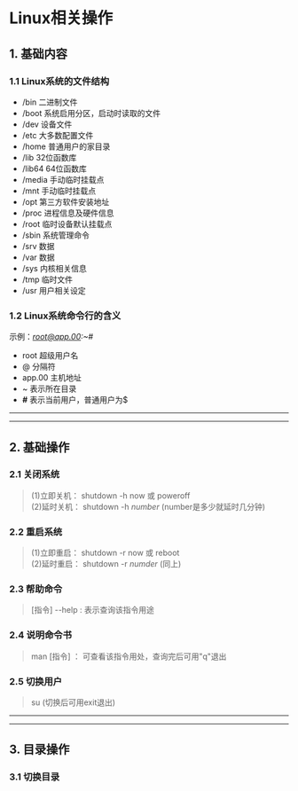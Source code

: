 # Linux相关操作  
## 1. 基础内容  
### 1.1 Linux系统的文件结构  
* /bin 二进制文件
* /boot 系统启用分区，启动时读取的文件
* /dev 设备文件
* /etc 大多数配置文件
* /home 普通用户的家目录
* /lib 32位函数库
* /lib64 64位函数库
* /media 手动临时挂载点
* /mnt 手动临时挂载点
* /opt 第三方软件安装地址
* /proc 进程信息及硬件信息
* /root 临时设备默认挂载点
* /sbin 系统管理命令
* /srv 数据
* /var 数据
* /sys 内核相关信息
* /tmp 临时文件
* /usr 用户相关设定  
### 1.2 Linux系统命令行的含义  
示例：*root@app.00:~#*
* root    超级用户名
* @   分隔符
* app.00 主机地址
* ~ 表示所在目录
* **#** 表示当前用户，普通用户为$  

---  
---

## 2. 基础操作  
### 2.1 关闭系统  
> (1)立即关机： shutdown -h now 或 poweroff  
> (2)延时关机： shutdown -h *number* (number是多少就延时几分钟)  
### 2.2 重启系统
> (1)立即重启： shutdown -r now 或 reboot  
> (2)延时重启： shutdown -r *numder* (同上)  
### 2.3 帮助命令  
> [指令] --help  :   表示查询该指令用途  
### 2.4 说明命令书  
> man [指令] ： 可查看该指令用处，查询完后可用"q"退出  
### 2.5 切换用户
> su (切换后可用exit退出)  
---  
---
## 3. 目录操作  
### 3.1 切换目录  
